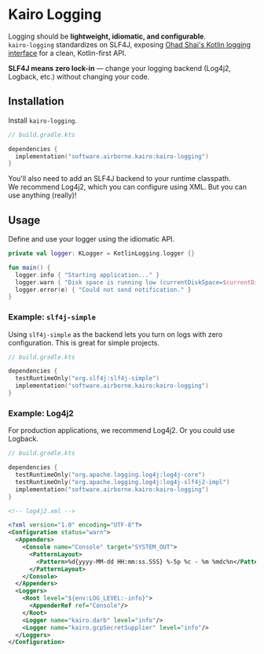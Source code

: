 # Kairo Logging

Logging should be **lightweight, idiomatic, and configurable**.\
`kairo-logging` standardizes on SLF4J,
exposing [Ohad Shai's Kotlin logging interface](https://github.com/oshai/kotlin-logging)
for a clean, Kotlin-first API.

**SLF4J means zero lock-in** — change your logging backend (Log4j2, Logback, etc.)
without changing your code.

## Installation

Install `kairo-logging`.

```kotlin
// build.gradle.kts

dependencies {
  implementation("software.airborne.kairo:kairo-logging")
}
```

You'll also need to add an SLF4J backend to your runtime classpath.\
We recommend Log4j2, which you can configure using XML.
But you can use anything (really)!

## Usage

Define and use your logger using the idiomatic API.

```kotlin
private val logger: KLogger = KotlinLogging.logger {}

fun main() {
  logger.info { "Starting application..." }
  logger.warn { "Disk space is running low (currentDiskSpace=$currentDiskSpace)." }
  logger.error(e) { "Could not send notification." }
}
```

### Example: `slf4j-simple`

Using `slf4j-simple` as the backend lets you turn on logs with zero configuration.
This is great for simple projects.

```kotlin
// build.gradle.kts

dependencies {
  testRuntimeOnly("org.slf4j:slf4j-simple")
  implementation("software.airborne.kairo:kairo-logging")
}
```

### Example: Log4j2

For production applications, we recommend Log4j2.
Or you could use Logback.

```kotlin
// build.gradle.kts

dependencies {
  testRuntimeOnly("org.apache.logging.log4j:log4j-core")
  testRuntimeOnly("org.apache.logging.log4j:log4j-slf4j2-impl")
  implementation("software.airborne.kairo:kairo-logging")
}
```

```xml
<!-- log4j2.xml -->

<?xml version="1.0" encoding="UTF-8"?>
<Configuration status="warn">
  <Appenders>
    <Console name="Console" target="SYSTEM_OUT">
      <PatternLayout>
        <Pattern>%d{yyyy-MM-dd HH:mm:ss.SSS} %-5p %c - %m %mdc%n</Pattern>
      </PatternLayout>
    </Console>
  </Appenders>
  <Loggers>
    <Root level="${env:LOG_LEVEL:-info}">
      <AppenderRef ref="Console"/>
    </Root>
    <Logger name="kairo.darb" level="info"/>
    <Logger name="kairo.gcpSecretSupplier" level="info"/>
  </Loggers>
</Configuration>
```
